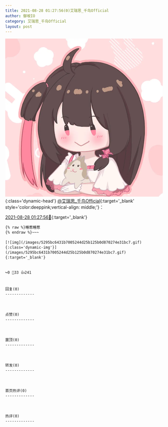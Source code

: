 ```yaml
---
title: 2021-08-28 01:27:56(0)艾瑞思_千鸟Official
author: 御坂IO
category: 艾瑞思_千鸟Official
layout: post
---
```


![img](/images/7e08840c56f251de28bdf766b647bd5fe9a5d50a.jpg){:class='dynamic-head'}
[@艾瑞思_千鸟Official](https://space.bilibili.com/1090010845/dynamic){:target='_blank' style='color:deeppink;vertical-align: middle;'}：

[2021-08-28 01:27:56🔗](https://t.bilibili.com/563701040126368330){:target='_blank'}

~~~
{% raw %}睡惹睡惹
{% endraw %}~~~

[![img](/images/5295bc6431b7005244d25b125b0d870274e31bc7.gif){:class='dynamic-img'}](/images/5295bc6431b7005244d25b125b0d870274e31bc7.gif){:target='_blank'}


↪️0 💬33 👍241


回复(0)
-------------



点赞(0)
-------------



置顶(0)
-------------



转发(0)
-------------



首页热评(0)
-------------



热评(0)
-------------



